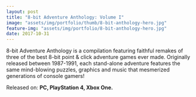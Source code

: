 ```yaml
---
layout: post
title: "8-bit Adventure Anthology: Volume I"
image: "assets/img/portfolio/thumb/8-bit-anthology-hero.jpg"
feature-img: "assets/img/portfolio/8-bit-anthology-hero.jpg"
date: 2017-10-31
---
```


8-bit Adventure Anthology is a compilation featuring faithful remakes of three of the best 8-bit point & click adventure games ever made.
Originally released between 1987-1991, each stand-alone adventure features the same mind-blowing puzzles, graphics and music that mesmerized generations of console gamers!

Released on: **PC, PlayStation 4, Xbox One.**